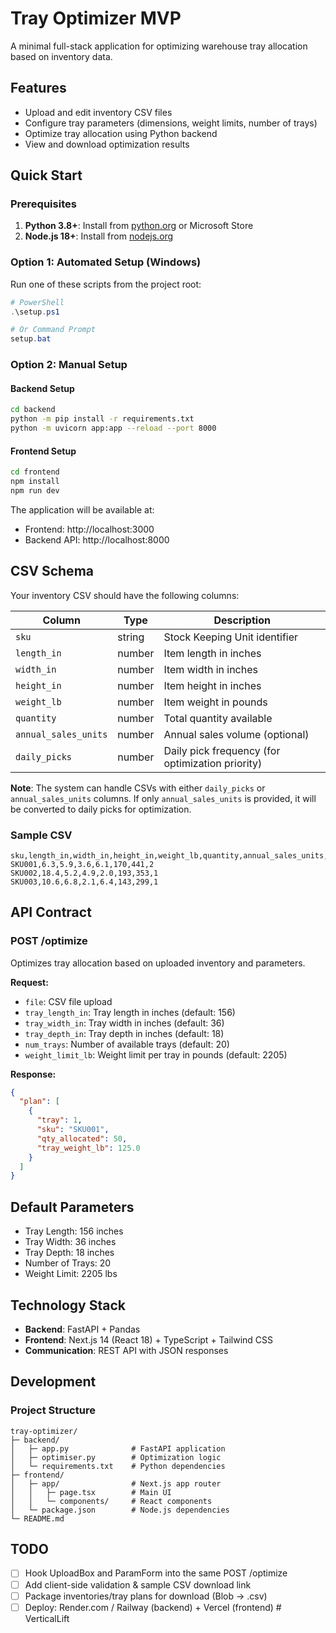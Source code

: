# Tray Optimizer MVP

A minimal full-stack application for optimizing warehouse tray allocation based on inventory data.

## Features

- Upload and edit inventory CSV files
- Configure tray parameters (dimensions, weight limits, number of trays)
- Optimize tray allocation using Python backend
- View and download optimization results

## Quick Start

### Prerequisites

1. **Python 3.8+**: Install from [python.org](https://www.python.org/downloads/) or Microsoft Store
2. **Node.js 18+**: Install from [nodejs.org](https://nodejs.org/)

### Option 1: Automated Setup (Windows)

Run one of these scripts from the project root:

```powershell
# PowerShell
.\setup.ps1

# Or Command Prompt
setup.bat
```

### Option 2: Manual Setup

#### Backend Setup

```bash
cd backend
python -m pip install -r requirements.txt
python -m uvicorn app:app --reload --port 8000
```

#### Frontend Setup

```bash
cd frontend
npm install
npm run dev
```

The application will be available at:
- Frontend: http://localhost:3000
- Backend API: http://localhost:8000

## CSV Schema

Your inventory CSV should have the following columns:

| Column | Type | Description |
|--------|------|-------------|
| `sku` | string | Stock Keeping Unit identifier |
| `length_in` | number | Item length in inches |
| `width_in` | number | Item width in inches |
| `height_in` | number | Item height in inches |
| `weight_lb` | number | Item weight in pounds |
| `quantity` | number | Total quantity available |
| `annual_sales_units` | number | Annual sales volume (optional) |
| `daily_picks` | number | Daily pick frequency (for optimization priority) |

**Note**: The system can handle CSVs with either `daily_picks` or `annual_sales_units` columns. If only `annual_sales_units` is provided, it will be converted to daily picks for optimization.

### Sample CSV

```csv
sku,length_in,width_in,height_in,weight_lb,quantity,annual_sales_units,daily_picks
SKU001,6.3,5.9,3.6,6.1,170,441,2
SKU002,18.4,5.2,4.9,2.0,193,353,1
SKU003,10.6,6.8,2.1,6.4,143,299,1
```

## API Contract

### POST /optimize

Optimizes tray allocation based on uploaded inventory and parameters.

**Request:**
- `file`: CSV file upload
- `tray_length_in`: Tray length in inches (default: 156)
- `tray_width_in`: Tray width in inches (default: 36)
- `tray_depth_in`: Tray depth in inches (default: 18)
- `num_trays`: Number of available trays (default: 20)
- `weight_limit_lb`: Weight limit per tray in pounds (default: 2205)

**Response:**
```json
{
  "plan": [
    {
      "tray": 1,
      "sku": "SKU001",
      "qty_allocated": 50,
      "tray_weight_lb": 125.0
    }
  ]
}
```

## Default Parameters

- Tray Length: 156 inches
- Tray Width: 36 inches
- Tray Depth: 18 inches
- Number of Trays: 20
- Weight Limit: 2205 lbs

## Technology Stack

- **Backend**: FastAPI + Pandas
- **Frontend**: Next.js 14 (React 18) + TypeScript + Tailwind CSS
- **Communication**: REST API with JSON responses

## Development

### Project Structure

```
tray-optimizer/
├─ backend/
│   ├─ app.py              # FastAPI application
│   ├─ optimiser.py        # Optimization logic
│   └─ requirements.txt    # Python dependencies
├─ frontend/
│   ├─ app/                # Next.js app router
│   │   ├─ page.tsx        # Main UI
│   │   └─ components/     # React components
│   └─ package.json        # Node.js dependencies
└─ README.md
```

## TODO

- [ ] Hook UploadBox and ParamForm into the same POST /optimize
- [ ] Add client-side validation & sample CSV download link
- [ ] Package inventories/tray plans for download (Blob → .csv)
- [ ] Deploy: Render.com / Railway (backend) + Vercel (frontend) #   V e r t i c a l L i f t  
 